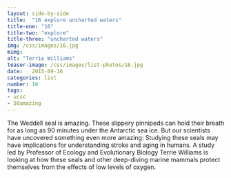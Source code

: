 ```yaml
---
layout: side-by-side
title:  "16 explore uncharted waters"
title-one: "16"
title-two: "explore"
title-three: "uncharted waters"
img: /css/images/16.jpg
mimg: 
alt: "Terrie Williams"
teaser-image: /css/images/list-photos/16.jpg
date:   2015-09-16
categories: list
number: 16
tags:
- ucsc
- 50amazing
---
```

The Weddell seal is amazing. These slippery 
pinnipeds can hold their breath for as long as 90 minutes under the Antarctic sea ice. But our scientists have uncovered something even more amazing: Studying these seals may have implications for understanding stroke and aging in humans. A study led by Professor of Ecology and Evolutionary Biology Terrie Williams is looking at how these seals and other deep-diving marine mammals protect themselves from the effects of low levels of oxygen.